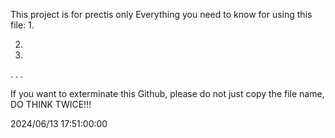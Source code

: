 This project is for prectis only
Everything you need to know for using this file:
1.

2.

3.


.
.
.

If you want to exterminate this Github, please do not just copy the file name, DO THINK TWICE!!!


2024/06/13 17:51:00:00
